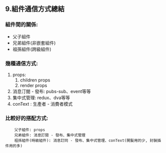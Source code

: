 ## 9.組件通信方式總結
### 組件間的關係:
- 父子組件
- 兄弟組件(非嵌套組件)
- 祖孫組件(跨級組件)
### 幾種通信方式:
1. props:
   1. children props
   2. render props
2. 消息汀閱 - 發布:
    pubs-sub、event等等
3. 集中式管理:
    redux、dva等等
4. conText :
生產者 - 消費者模式
### 比較好的搭配方式:
        父子組件: props
        兄弟組件: 消息訂閱 - 發布、集中式管理
        祖孫組件(時級組件): 消息訂同 - 發布、集中式管理、conText(開髮用的少, 封裝插件用的多)